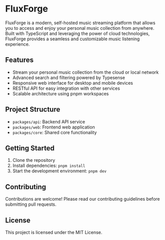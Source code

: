 # FluxForge

FluxForge is a modern, self-hosted music streaming platform that allows you to access and enjoy your personal music collection from anywhere. Built with TypeScript and leveraging the power of cloud technologies, FluxForge provides a seamless and customizable music listening experience.

## Features

- Stream your personal music collection from the cloud or local network
- Advanced search and filtering powered by Typesense
- Responsive web interface for desktop and mobile devices
- RESTful API for easy integration with other services
- Scalable architecture using pnpm workspaces

## Project Structure

- `packages/api`: Backend API service
- `packages/web`: Frontend web application
- `packages/core`: Shared core functionality

## Getting Started

1. Clone the repository
2. Install dependencies: `pnpm install`
3. Start the development environment:
   `pnpm dev`

## Contributing

Contributions are welcome! Please read our contributing guidelines before submitting pull requests.

## License

This project is licensed under the MIT License.
